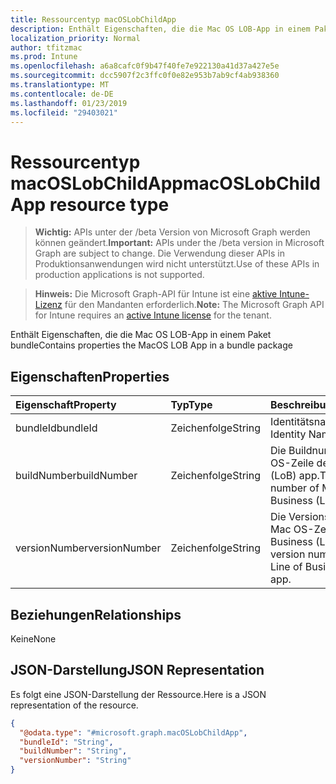 ```yaml
---
title: Ressourcentyp macOSLobChildApp
description: Enthält Eigenschaften, die die Mac OS LOB-App in einem Paket bundle
localization_priority: Normal
author: tfitzmac
ms.prod: Intune
ms.openlocfilehash: a6a8cafc0f9b47f40fe7e922130a41d37a427e5e
ms.sourcegitcommit: dcc5907f2c3ffc0f0e82e953b7ab9cf4ab938360
ms.translationtype: MT
ms.contentlocale: de-DE
ms.lasthandoff: 01/23/2019
ms.locfileid: "29403021"
---
```

# <a name="macoslobchildapp-resource-type"></a><span data-ttu-id="2cb63-103">Ressourcentyp macOSLobChildApp</span><span class="sxs-lookup"><span data-stu-id="2cb63-103">macOSLobChildApp resource type</span></span>

> <span data-ttu-id="2cb63-104">**Wichtig:** APIs unter der /beta Version von Microsoft Graph werden können geändert.</span><span class="sxs-lookup"><span data-stu-id="2cb63-104">**Important:** APIs under the /beta version in Microsoft Graph are subject to change.</span></span> <span data-ttu-id="2cb63-105">Die Verwendung dieser APIs in Produktionsanwendungen wird nicht unterstützt.</span><span class="sxs-lookup"><span data-stu-id="2cb63-105">Use of these APIs in production applications is not supported.</span></span>

> <span data-ttu-id="2cb63-106">**Hinweis:** Die Microsoft Graph-API für Intune ist eine [aktive Intune-Lizenz](https://go.microsoft.com/fwlink/?linkid=839381) für den Mandanten erforderlich.</span><span class="sxs-lookup"><span data-stu-id="2cb63-106">**Note:** The Microsoft Graph API for Intune requires an [active Intune license](https://go.microsoft.com/fwlink/?linkid=839381) for the tenant.</span></span>

<span data-ttu-id="2cb63-107">Enthält Eigenschaften, die die Mac OS LOB-App in einem Paket bundle</span><span class="sxs-lookup"><span data-stu-id="2cb63-107">Contains properties the MacOS LOB App in a bundle package</span></span>

## <a name="properties"></a><span data-ttu-id="2cb63-108">Eigenschaften</span><span class="sxs-lookup"><span data-stu-id="2cb63-108">Properties</span></span>
|<span data-ttu-id="2cb63-109">Eigenschaft</span><span class="sxs-lookup"><span data-stu-id="2cb63-109">Property</span></span>|<span data-ttu-id="2cb63-110">Typ</span><span class="sxs-lookup"><span data-stu-id="2cb63-110">Type</span></span>|<span data-ttu-id="2cb63-111">Beschreibung</span><span class="sxs-lookup"><span data-stu-id="2cb63-111">Description</span></span>|
|:---|:---|:---|
|<span data-ttu-id="2cb63-112">bundleId</span><span class="sxs-lookup"><span data-stu-id="2cb63-112">bundleId</span></span>|<span data-ttu-id="2cb63-113">Zeichenfolge</span><span class="sxs-lookup"><span data-stu-id="2cb63-113">String</span></span>|<span data-ttu-id="2cb63-114">Identitätsname</span><span class="sxs-lookup"><span data-stu-id="2cb63-114">The Identity Name.</span></span>|
|<span data-ttu-id="2cb63-115">buildNumber</span><span class="sxs-lookup"><span data-stu-id="2cb63-115">buildNumber</span></span>|<span data-ttu-id="2cb63-116">Zeichenfolge</span><span class="sxs-lookup"><span data-stu-id="2cb63-116">String</span></span>|<span data-ttu-id="2cb63-117">Die Buildnummer der Mac OS-Zeile des Business (LoB) app.</span><span class="sxs-lookup"><span data-stu-id="2cb63-117">The build number of MacOS Line of Business (LoB) app.</span></span>|
|<span data-ttu-id="2cb63-118">versionNumber</span><span class="sxs-lookup"><span data-stu-id="2cb63-118">versionNumber</span></span>|<span data-ttu-id="2cb63-119">Zeichenfolge</span><span class="sxs-lookup"><span data-stu-id="2cb63-119">String</span></span>|<span data-ttu-id="2cb63-120">Die Versionsnummer der Mac OS-Zeile des Business (LoB) app.</span><span class="sxs-lookup"><span data-stu-id="2cb63-120">The version number of MacOS Line of Business (LoB) app.</span></span>|

## <a name="relationships"></a><span data-ttu-id="2cb63-121">Beziehungen</span><span class="sxs-lookup"><span data-stu-id="2cb63-121">Relationships</span></span>
<span data-ttu-id="2cb63-122">Keine</span><span class="sxs-lookup"><span data-stu-id="2cb63-122">None</span></span>

## <a name="json-representation"></a><span data-ttu-id="2cb63-123">JSON-Darstellung</span><span class="sxs-lookup"><span data-stu-id="2cb63-123">JSON Representation</span></span>
<span data-ttu-id="2cb63-124">Es folgt eine JSON-Darstellung der Ressource.</span><span class="sxs-lookup"><span data-stu-id="2cb63-124">Here is a JSON representation of the resource.</span></span>
<!-- {
  "blockType": "resource",
  "@odata.type": "microsoft.graph.macOSLobChildApp"
}
-->
``` json
{
  "@odata.type": "#microsoft.graph.macOSLobChildApp",
  "bundleId": "String",
  "buildNumber": "String",
  "versionNumber": "String"
}
```




